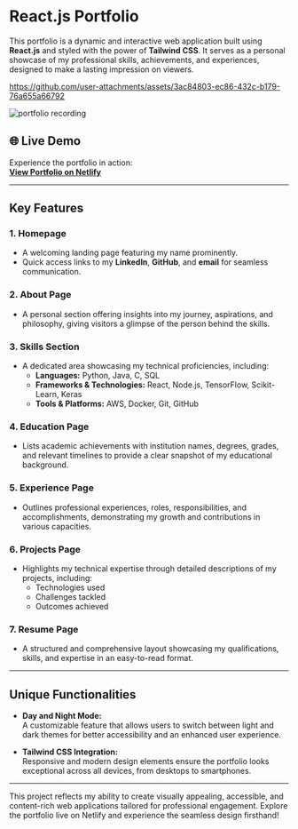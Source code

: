 # React.js Portfolio

This portfolio is a dynamic and interactive web application built using **React.js** and styled with the power of **Tailwind CSS**. It serves as a personal showcase of my professional skills, achievements, and experiences, designed to make a lasting impression on viewers.



https://github.com/user-attachments/assets/3ac84803-ec86-432c-b179-76a655a66792

![portfolio recording](https://github.com/user-attachments/assets/34bd571d-eb18-4092-89ff-908690a4e2a1)




## 🌐 Live Demo
Experience the portfolio in action:  
[**View Portfolio on Netlify**](https://mehmoodulhaq570.netlify.app/)

---

## Key Features

### 1. Homepage
- A welcoming landing page featuring my name prominently.
- Quick access links to my **LinkedIn**, **GitHub**, and **email** for seamless communication.

### 2. About Page
- A personal section offering insights into my journey, aspirations, and philosophy, giving visitors a glimpse of the person behind the skills.

### 3. Skills Section
- A dedicated area showcasing my technical proficiencies, including:
  - **Languages:** Python, Java, C, SQL
  - **Frameworks & Technologies:** React, Node.js, TensorFlow, Scikit-Learn, Keras
  - **Tools & Platforms:** AWS, Docker, Git, GitHub

### 4. Education Page
- Lists academic achievements with institution names, degrees, grades, and relevant timelines to provide a clear snapshot of my educational background.

### 5. Experience Page
- Outlines professional experiences, roles, responsibilities, and accomplishments, demonstrating my growth and contributions in various capacities.

### 6. Projects Page
- Highlights my technical expertise through detailed descriptions of my projects, including:
  - Technologies used
  - Challenges tackled
  - Outcomes achieved

### 7. Resume Page
- A structured and comprehensive layout showcasing my qualifications, skills, and expertise in an easy-to-read format.

---

## Unique Functionalities
- **Day and Night Mode:**  
  A customizable feature that allows users to switch between light and dark themes for better accessibility and an enhanced user experience.

- **Tailwind CSS Integration:**  
  Responsive and modern design elements ensure the portfolio looks exceptional across all devices, from desktops to smartphones.

---

This project reflects my ability to create visually appealing, accessible, and content-rich web applications tailored for professional engagement. Explore the portfolio live on Netlify and experience the seamless design firsthand!
